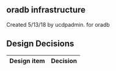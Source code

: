 ## oradb infrastructure

Created 5/13/18 by ucdpadmin. for oradb


## Design Decisions
| Design item                | Decision|
| :----------------------------------- | :--------------------------------------------------------------------------------|
